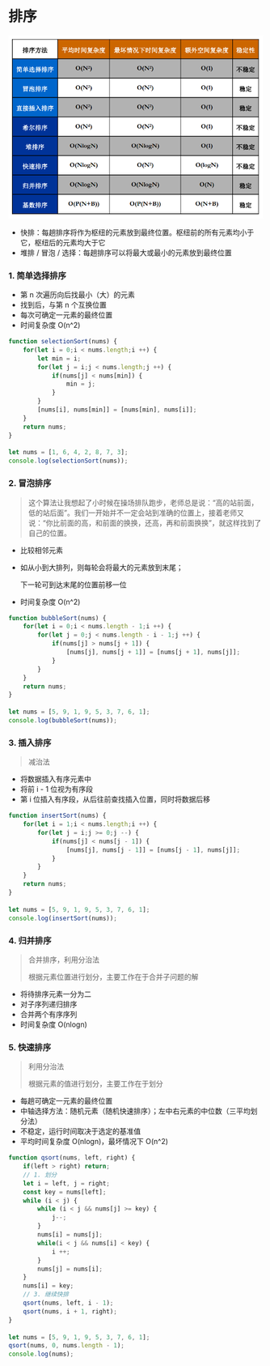 # 排序

<img src="../image/algorithm/排序算法对比图.png" alt="排序比较图" style="zoom:70%;" />

* 快排：每趟排序将作为枢纽的元素放到最终位置。枢纽前的所有元素均小于它，枢纽后的元素均大于它
* 堆排 / 冒泡 / 选择：每趟排序可以将最大或最小的元素放到最终位置



### 1. 简单选择排序

* 第 n 次遍历向后找最小（大）的元素
* 找到后，与第 n 个互换位置
* 每次可确定一元素的最终位置
* 时间复杂度 O(n^2)

```javascript
function selectionSort(nums) {
    for(let i = 0;i < nums.length;i ++) {
        let min = i;
        for(let j = i;j < nums.length;j ++) {
            if(nums[j] < nums[min]) {
                min = j;
            }
        }
        [nums[i], nums[min]] = [nums[min], nums[i]];
    }
    return nums;
}

let nums = [1, 6, 4, 2, 8, 7, 3];
console.log(selectionSort(nums));
```

### 2. 冒泡排序

> 这个算法让我想起了小时候在操场排队跑步，老师总是说：“高的站前面，低的站后面”。我们一开始并不一定会站到准确的位置上，接着老师又说：“你比前面的高，和前面的换换，还高，再和前面换换”，就这样找到了自己的位置。

* 比较相邻元素

* 如从小到大排列，则每轮会将最大的元素放到末尾；

  下一轮可到达末尾的位置前移一位

* 时间复杂度 O(n^2)

```javascript
function bubbleSort(nums) {
    for(let i = 0;i < nums.length - 1;i ++) {
        for(let j = 0;j < nums.length - i - 1;j ++) {
            if(nums[j] > nums[j + 1]) {
                [nums[j], nums[j + 1]] = [nums[j + 1], nums[j]];
            }
        }
    }
    return nums;
}

let nums = [5, 9, 1, 9, 5, 3, 7, 6, 1];
console.log(bubbleSort(nums));
```

### 3. 插入排序

> 减治法

* 将数据插入有序元素中
* 将前 i - 1 位视为有序段
* 第 i 位插入有序段，从后往前查找插入位置，同时将数据后移

```javascript
function insertSort(nums) {
    for(let i = 1;i < nums.length;i ++) {
        for(let j = i;j >= 0;j --) {
            if(nums[j] < nums[j - 1]) {
                [nums[j], nums[j - 1]] = [nums[j - 1], nums[j]];
            }
        }
    }
    return nums;
}

let nums = [5, 9, 1, 9, 5, 3, 7, 6, 1];
console.log(insertSort(nums));
```

### 4. 归并排序

> 合并排序，利用分治法
>
> 根据元素位置进行划分，主要工作在于合并子问题的解

* 将待排序元素一分为二
* 对子序列递归排序
* 合并两个有序序列
* 时间复杂度 O(nlogn)

### 5. 快速排序

> 利用分治法
>
> 根据元素的值进行划分，主要工作在于划分

* 每趟可确定一元素的最终位置
* 中轴选择方法：随机元素（随机快速排序）；左中右元素的中位数（三平均划分法）
* 不稳定，运行时间取决于选定的基准值
* 平均时间复杂度 O(nlogn)，最坏情况下 O(n^2)

```javascript
function qsort(nums, left, right) {
    if(left > right) return;
    // 1. 划分
    let i = left, j = right;
    const key = nums[left];
    while (i < j) {
        while (i < j && nums[j] >= key) {
            j--;
        }
        nums[i] = nums[j];
        while(i < j && nums[i] < key) {
            i ++;
        }
        nums[j] = nums[i];
    }
    nums[i] = key;
    // 3. 继续快排
    qsort(nums, left, i - 1);
    qsort(nums, i + 1, right);
}

let nums = [5, 9, 1, 9, 5, 3, 7, 6, 1];
qsort(nums, 0, nums.length - 1);
console.log(nums);
```





